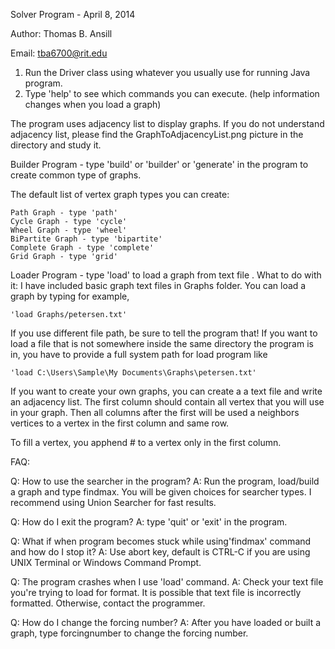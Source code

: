 Solver Program - April 8, 2014

Author: Thomas B. Ansill

Email: tba6700@rit.edu

1. Run the Driver class using whatever you usually 
	use for running Java program.
2. Type 'help' to see which commands you can execute. 
	(help information changes when you load a graph)

The program uses adjacency list to display graphs. If you do not
understand adjacency list, please find the GraphToAdjacencyList.png
picture in the directory and study it.

Builder Program - type 'build' or 'builder' or 'generate' in the program to create common type of graphs.

The default list of vertex graph types you can create:

	Path Graph - type 'path'
	Cycle Graph - type 'cycle'
	Wheel Graph - type 'wheel'
	BiPartite Graph - type 'bipartite'
	Complete Graph - type 'complete'
	Grid Graph - type 'grid'

Loader Program - type 'load' to load a graph from text file
.
What to do with it: I have included basic graph text files in Graphs folder. You can load a graph by typing for example, 

    'load Graphs/petersen.txt' 
        
If you use different file path, be sure to tell the program that! If you want to load a file that is not somewhere inside the same directory the program is in, you have to provide a full system path for load program like 

    'load C:\Users\Sample\My Documents\Graphs\petersen.txt'
	
If you want to create your own graphs, you can create a a text file and write an adjacency list. The first column should contain all vertex that you will use in your graph. Then all columns after the first will be used a neighbors vertices to a vertex in the first column and same row.
 
To fill a vertex, you apphend # to a vertex only in the first column.

FAQ:

Q: How to use the searcher in the program?
A: Run the program, load/build a graph and type findmax. You will be
	given choices for searcher types. I recommend using Union
	Searcher for fast results.

Q: How do I exit the program?
A: type 'quit' or 'exit' in the program.

Q: What if when program becomes stuck while using'findmax'
	command and how do I stop it?
A: Use abort key, default is CTRL-C if you are using UNIX Terminal
	or Windows Command Prompt.

Q: The program crashes when I use 'load' command.
A: Check your text file you're trying to load for format. It is 
	possible that text file is incorrectly formatted. Otherwise,
	contact the programmer.

Q: How do I change the forcing number?
A: After you have loaded or built a graph, type forcingnumber to 
	change the forcing number.
